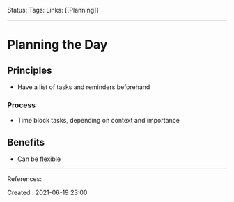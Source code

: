 Status:
Tags: 
Links: [[Planning]]
___
# Planning the Day
## Principles
- Have a list of tasks and reminders beforehand
### Process
- Time block tasks, depending on context and importance
## Benefits
- Can be flexible
___
References:

Created:: 2021-06-19 23:00